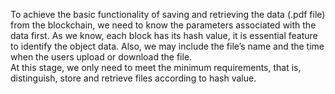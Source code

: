 To achieve the basic functionality of saving and retrieving the data (.pdf file) from the blockchain, we need to know the parameters associated with the data first. As we know, each block has its hash value, it is essential feature to identify the object data. Also, we may include the file’s name and the time when the users upload or download the file.   
At this stage, we only need to meet the minimum requirements, that is, distinguish, store and retrieve files according to hash value.
